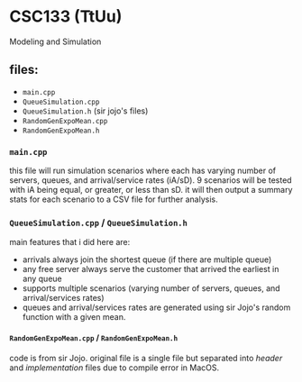 # CSC133 (TtUu)
Modeling and Simulation
## files:
- `main.cpp`
- `QueueSimulation.cpp`
- `QueueSimulation.h`
(sir jojo's files)
- `RandomGenExpoMean.cpp`
- `RandomGenExpoMean.h`

### `main.cpp`
this file will run simulation scenarios where each has varying number of servers, queues, and arrival/service rates (iA/sD). 9 scenarios will be tested with iA being equal, or greater, or less than sD. it will then output a summary stats for each scenario to a CSV file for further analysis. 
### `QueueSimulation.cpp` / `QueueSimulation.h`
main features that i did here are:
- arrivals always join the shortest queue (if there are multiple queue)
- any free server always serve the customer that arrived the earliest in any queue
- supports multiple scenarios (varying number of servers, queues, and arrival/services rates)
- queues and arrival/services rates are generated using sir Jojo's random function with a given mean.
#### `RandomGenExpoMean.cpp` / `RandomGenExpoMean.h`
code is from sir Jojo. original file is a single file but separated into _header_ and _implementation_ files due to compile error in MacOS.

